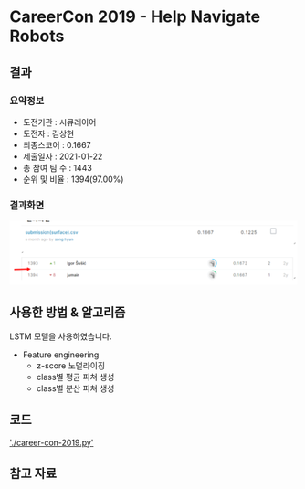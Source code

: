 # CareerCon 2019 - Help Navigate Robots

## 결과

### 요약정보

- 도전기관 : 시큐레이어
- 도전자 : 김상현
- 최종스코어 : 0.1667
- 제출일자 : 2021-01-22
- 총 참여 팀 수 : 1443
- 순위 및 비율 : 1394(97.00%)

### 결과화면

![leaderboard](./img/leaderboard.PNG)

## 사용한 방법 & 알고리즘

LSTM 모델을 사용하였습니다.

- Feature engineering
  - z-score 노멀라이징 
  - class별 평균 피쳐 생성
  - class별 분산 피쳐 생성

## 코드

['./career-con-2019.py'](./career-con-2019.py)

## 참고 자료

